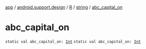 [app](../../../index.md) / [android.support.design](../../index.md) / [R](../index.md) / [string](index.md) / [abc_capital_on](./abc_capital_on.md)

# abc_capital_on

`static val abc_capital_on: `[`Int`](https://kotlinlang.org/api/latest/jvm/stdlib/kotlin/-int/index.html)
`static val abc_capital_on: `[`Int`](https://kotlinlang.org/api/latest/jvm/stdlib/kotlin/-int/index.html)